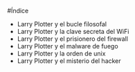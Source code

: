 #Índice

* Larry Plotter y el bucle filosofal
* Larry Plotter y la clave secreta del WiFi
* Larry Plotter y el prisionero del firewall
* Larry Plotter y el malware de fuego
* Larry Plotter y la orden de unix
* Larry Plotter y el misterio del hacker

